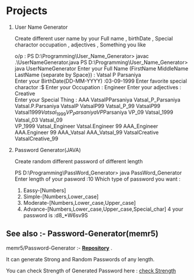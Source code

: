 # Projects

1) User Name Generator 
    
    Create different user name by your Full name , birthDate , Special charactor occupation , adjectives , Something you like
    
    o/p :
    PS D:\Programming\User_Name_Generator> javac .\UserNameGenerator.java
    PS D:\Programming\User_Name_Generator> java UserNameGenerator
    Enter your Full Name (FirstName MiddleName LastName {separate by Space}) : Vatsal P Parsaniya   
    Enter your BirthDate(DD-MM-YYYY) :03-09-1999
    Enter favorite special charactor :$
    Enter your Occupation : Engineer
    Enter your adjectives : Creative    
    Enter your Special Thing : AAA
    VatsalPParsaniya
    Vatsal_P_Parsaniya
    Vatsal.P.Parsaniya
    VatsalP
    VatsalP99
    Vatsal_P_99
    Vatsal$P$99
    Vatsal$1999
    Vatsal_1999
    VP_Parsaniya
    VP$Parsaniya
    VP_09
    Vatsal_1999
    Vatsal_03
    Vatsal_09   
    VP_1999
    Vatsal_Engineer
    Vatsal.Engineer 99
    AAA_Engineer
    AAA.Engineer 99
    AAA_Vatsal
    AAA_Vatsal_99
    VatsalCreative
    VatsalCreative_99
    
    
2) Password Generator(JAVA)
    
    Create random different password of different length 
    
    PS D:\Programming\PassWord_Generator> java PassWord_Generator
    Enter length of your pasword :10
    Which type of password you want :
    1) Eassy-[Numbers]
    2) Simple-[Numbers,Lower_case]
    3) Moderate-[Numbers,Lower_case,Upper_case]
    4) Advance-[Numbers,Lower_case,Upper_case,Special_char]
    4
    your password is :d8_*W6sv9S

 ## See also :- Password-Generator(memr5)
    
   memr5/Password-Generator :- **[Repository]( https://github.com/memr5/Password-Generator.git )** . 
    
   It can generate Strong and Random Passwords of any length.
    
   You can check Strength of Generated Password here : [check Strength]( http://www.passwordmeter.com )     
                
